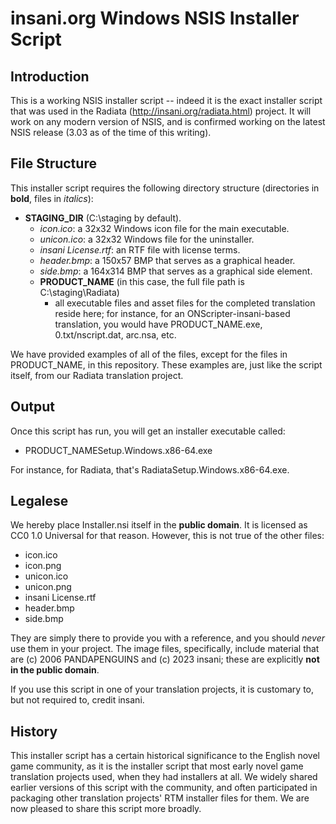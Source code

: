 # insani.org Windows NSIS Installer Script
## Introduction
This is a working NSIS installer script -- indeed it is the exact installer script that was used in the Radiata (http://insani.org/radiata.html) project.  It will work on any modern version of NSIS, and is confirmed working on the latest NSIS release (3.03 as of the time of this writing).

## File Structure
This installer script requires the following directory structure (directories in **bold**, files in *italics*):

- **STAGING_DIR** (C:\staging by default).
  - *icon.ico*: a 32x32 Windows icon file for the main executable.
  - *unicon.ico*: a 32x32 Windows file for the uninstaller.
  - *insani License.rtf*: an RTF file with license terms.
  - *header.bmp*: a 150x57 BMP that serves as a graphical header.
  - *side.bmp*: a 164x314 BMP that serves as a graphical side element.
  - **PRODUCT_NAME** (in this case, the full file path is C:\staging\Radiata)
    - all executable files and asset files for the completed translation reside here; for instance, for an ONScripter-insani-based translation, you would have PRODUCT_NAME.exe, 0.txt/nscript.dat, arc.nsa, etc.

We have provided examples of all of the files, except for the files in PRODUCT_NAME, in this repository.  These examples are, just like the script itself, from our Radiata translation project.

## Output
Once this script has run, you will get an installer executable called:

- PRODUCT_NAMESetup.Windows.x86-64.exe 

For instance, for Radiata, that's RadiataSetup.Windows.x86-64.exe.

## Legalese
We hereby place Installer.nsi itself in the **public domain**.  It is licensed as CC0 1.0 Universal for that reason.  However, this is not true of the other files:

- icon.ico
- icon.png
- unicon.ico
- unicon.png
- insani License.rtf
- header.bmp
- side.bmp

They are simply there to provide you with a reference, and you should *never* use them in your project.  The image files, specifically, include material that are (c) 2006 PANDAPENGUINS and (c) 2023 insani; these are explicitly **not in the public domain**.

If you use this script in one of your translation projects, it is customary to, but not required to, credit insani.

## History
This installer script has a certain historical significance to the English novel game community, as it is the installer script that most early novel game translation projects used, when they had installers at all.  We widely shared earlier versions of this script with the community, and often participated in packaging other translation projects' RTM installer files for them.  We are now pleased to share this script more broadly.
